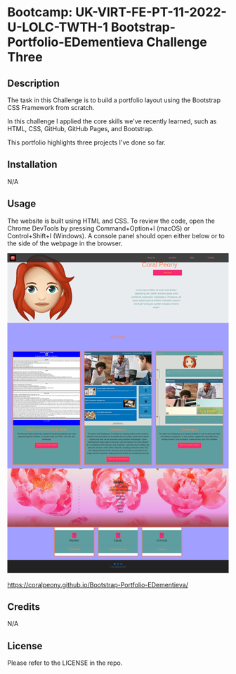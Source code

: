 # Bootcamp: UK-VIRT-FE-PT-11-2022-U-LOLC-TWTH-1 Bootstrap-Portfolio-EDementieva Challenge Three

## Description

The task in this Challenge is to build a portfolio layout using the Bootstrap CSS Framework from scratch. 

In this challenge I applied the core skills we've recently learned, such as HTML, CSS, GitHub, GitHub Pages, and Bootstrap.

This portfolio highlights three projects I've done so far. 

## Installation

N/A

## Usage

The website is built using HTML and CSS. To review the code, open the Chrome DevTools by pressing Command+Option+I (macOS) or Control+Shift+I (Windows). A console panel should open either below or to the side of the webpage in the browser. 

![My Profile](./images/screenshot.png)

https://coralpeony.github.io/Bootstrap-Portfolio-EDementieva/

## Credits

N/A

## License

Please refer to the LICENSE in the repo.